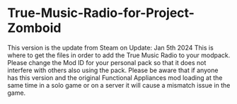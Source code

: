 # True-Music-Radio-for-Project-Zomboid
This version is the update from Steam on Update: Jan 5th 2024 This is where to get the files in order to add the True Music Radio to your modpack. Please change the Mod ID for your personal pack so that it does not interfere with others also using the pack. Please be aware that if anyone has this version and the original Functional Appliances mod loading at the same time in a solo game or on a server it will cause a mismatch issue in the game.
